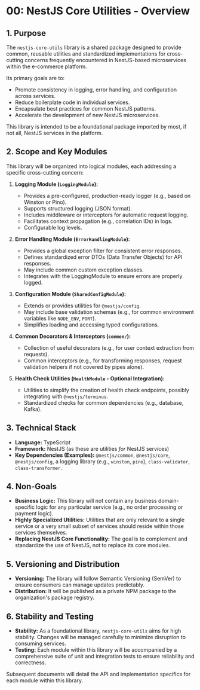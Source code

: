 # 00: NestJS Core Utilities - Overview

## 1. Purpose

The `nestjs-core-utils` library is a shared package designed to provide common, reusable utilities and standardized implementations for cross-cutting concerns frequently encountered in NestJS-based microservices within the e-commerce platform.

Its primary goals are to:
*   Promote consistency in logging, error handling, and configuration across services.
*   Reduce boilerplate code in individual services.
*   Encapsulate best practices for common NestJS patterns.
*   Accelerate the development of new NestJS microservices.

This library is intended to be a foundational package imported by most, if not all, NestJS services in the platform.

## 2. Scope and Key Modules

This library will be organized into logical modules, each addressing a specific cross-cutting concern:

1.  **Logging Module (`LoggingModule`):**
    *   Provides a pre-configured, production-ready logger (e.g., based on Winston or Pino).
    *   Supports structured logging (JSON format).
    *   Includes middleware or interceptors for automatic request logging.
    *   Facilitates context propagation (e.g., correlation IDs) in logs.
    *   Configurable log levels.

2.  **Error Handling Module (`ErrorHandlingModule`):**
    *   Provides a global exception filter for consistent error responses.
    *   Defines standardized error DTOs (Data Transfer Objects) for API responses.
    *   May include common custom exception classes.
    *   Integrates with the LoggingModule to ensure errors are properly logged.

3.  **Configuration Module (`SharedConfigModule`):**
    *   Extends or provides utilities for `@nestjs/config`.
    *   May include base validation schemas (e.g., for common environment variables like `NODE_ENV`, `PORT`).
    *   Simplifies loading and accessing typed configurations.

4.  **Common Decorators & Interceptors (`common/`):**
    *   Collection of useful decorators (e.g., for user context extraction from requests).
    *   Common interceptors (e.g., for transforming responses, request validation helpers if not covered by pipes alone).

5.  **Health Check Utilities (`HealthModule` - Optional Integration):**
    *   Utilities to simplify the creation of health check endpoints, possibly integrating with `@nestjs/terminus`.
    *   Standardized checks for common dependencies (e.g., database, Kafka).

## 3. Technical Stack

*   **Language:** TypeScript
*   **Framework:** NestJS (as these are utilities *for* NestJS services)
*   **Key Dependencies (Examples):** `@nestjs/common`, `@nestjs/core`, `@nestjs/config`, a logging library (e.g., `winston`, `pino`), `class-validator`, `class-transformer`.

## 4. Non-Goals

*   **Business Logic:** This library will not contain any business domain-specific logic for any particular service (e.g., no order processing or payment logic).
*   **Highly Specialized Utilities:** Utilities that are only relevant to a single service or a very small subset of services should reside within those services themselves.
*   **Replacing NestJS Core Functionality:** The goal is to complement and standardize the use of NestJS, not to replace its core modules.

## 5. Versioning and Distribution

*   **Versioning:** The library will follow Semantic Versioning (SemVer) to ensure consumers can manage updates predictably.
*   **Distribution:** It will be published as a private NPM package to the organization's package registry.

## 6. Stability and Testing

*   **Stability:** As a foundational library, `nestjs-core-utils` aims for high stability. Changes will be managed carefully to minimize disruption to consuming services.
*   **Testing:** Each module within this library will be accompanied by a comprehensive suite of unit and integration tests to ensure reliability and correctness.

Subsequent documents will detail the API and implementation specifics for each module within this library.